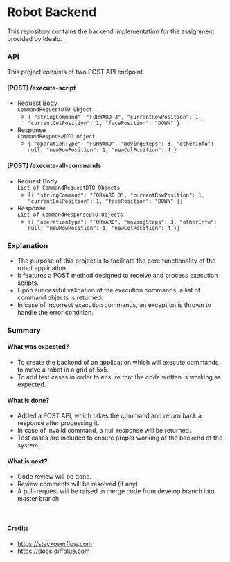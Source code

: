 # Robot Backend
This repository contains the backend implementation for the assignment provided by Idealo.

### API
This project consists of two POST API endpoint.

#### [POST] /execute-script
* Request Body <br>
  `CommandRequestDTO Object`
  * `{ "stringCommand": "FORWARD 3", "currentRowPosition": 1, "currentColPosition": 1, "facePosition": "DOWN" }`
* Response <br>
  `CommandResponseDTO object`
  * `{ "operationType": "FORWARD", "movingSteps": 3, "otherInfo": null, "newRowPosition": 1, "newColPosition": 4 }`

#### [POST] /execute-all-commands
* Request Body <br>
  `List of CommandRequestDTO Objects`
  * `[{ "stringCommand": "FORWARD 3", "currentRowPosition": 1, "currentColPosition": 1, "facePosition": "DOWN" }]`
* Response <br>
  `List of CommandResponseDTO Objects`
  * `[{ "operationType": "FORWARD", "movingSteps": 3, "otherInfo": null, "newRowPosition": 1, "newColPosition": 4 }]`

### Explanation
* The purpose of this project is to facilitate the core functionality of the robot application. <br>
* It features a POST method designed to receive and process execution scripts. <br>
* Upon successful validation of the execution commands, a list of command objects is returned. <br>
* In case of incorrect execution commands, an exception is thrown to handle the error condition. <br>


### Summary
#### What was expected?
* To create the backend of an application which will execute commands to move a robot in a grid of 5x5.
* To add test cases in order to ensure that the code written is working as expected.

#### What is done?
* Added a POST API, which takes the command and return back a response after processing it.
* In case of invalid command, a null response will be returned.
* Test cases are included to ensure proper working of the backend of the system.

#### What is next?
* Code review will be done.
* Review comments will be resolved (if any).
* A pull-request will be raised to merge code from develop branch into master branch.

<br/>

#### Credits
* https://stackoverflow.com
* https://docs.diffblue.com
